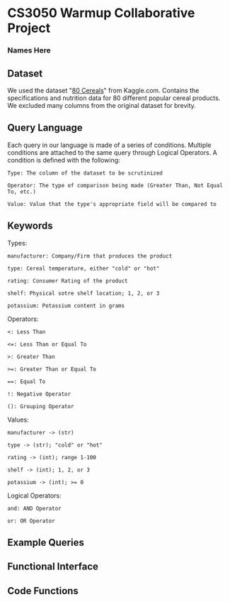 # CS3050 Warmup Collaborative Project
### Names Here

## Dataset
We used the dataset "[80 Cereals](https://www.kaggle.com/datasets/crawford/80-cereals)" from Kaggle.com. Contains the specifications and nutrition data for 80 different popular cereal products. We excluded many columns from the original dataset for brevity.

## Query Language
Each query in our language is made of a series of conditions. Multiple conditions are attached to the same query through Logical Operators. A condition is defined with the following:
    
    Type: The column of the dataset to be scrutinized
    
    Operator: The type of comparison being made (Greater Than, Not Equal To, etc.)
    
    Value: Value that the type's appropriate field will be compared to

## Keywords
Types:
    
    manufacturer: Company/Firm that produces the product
    
    type: Cereal temperature, either "cold" or "hot"
    
    rating: Consumer Rating of the product
    
    shelf: Physical sotre shelf location; 1, 2, or 3
    
    potassium: Potassium content in grams

Operators:
    
    <: Less Than
    
    <=: Less Than or Equal To
    
    >: Greater Than
    
    >=: Greater Than or Equal To
    
    ==: Equal To
    
    !: Negative Operator
    
    (): Grouping Operator

Values:
    
    manufacturer -> (str)
    
    type -> (str); "cold" or "hot"
    
    rating -> (int); range 1-100
    
    shelf -> (int); 1, 2, or 3
    
    potassium -> (int); >= 0

Logical Operators:
    
    and: AND Operator
    
    or: OR Operator

## Example Queries

## Functional Interface

## Code Functions